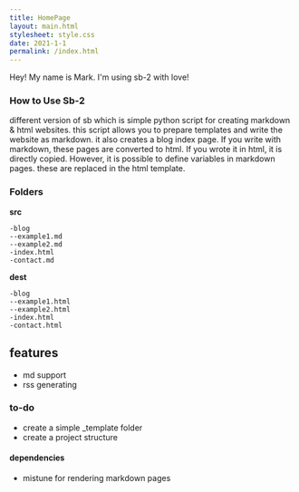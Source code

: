 ```yaml
---
title: HomePage
layout: main.html
stylesheet: style.css
date: 2021-1-1
permalink: /index.html
---
```


Hey! My name is Mark. I'm using sb-2 with love!


### How to Use Sb-2
different version of sb which is simple python script for creating markdown & html websites. this script allows you to prepare templates and write the website as markdown. it also creates a blog index page. If you write with markdown, these pages are converted to html. If you wrote it in html, it is directly copied. However, it is possible to define variables in markdown pages. these are replaced in the html template.

### Folders
**src**
```
-blog
--example1.md
--example2.md
-index.html
-contact.md
```

**dest**
```
-blog
--example1.html
--example2.html
-index.html
-contact.html
```

## features
- md support
- rss generating

### to-do
- create a simple _template folder
- create a project structure 

#### dependencies
- mistune for rendering markdown pages
